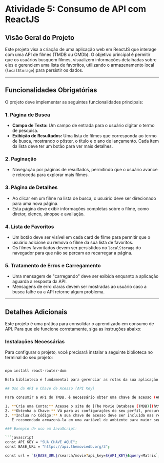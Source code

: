 # Atividade 5: Consumo de API com ReactJS

## Visão Geral do Projeto

Este projeto visa a criação de uma aplicação web em ReactJS que interage com uma API de filmes (TMDB ou OMDb). O objetivo principal é permitir que os usuários busquem filmes, visualizem informações detalhadas sobre eles e gerenciem uma lista de favoritos, utilizando o armazenamento local (`localStorage`) para persistir os dados.

---

## Funcionalidades Obrigatórias

O projeto deve implementar as seguintes funcionalidades principais:

### 1. Página de Busca
- **Campo de Texto:** Um campo de entrada para o usuário digitar o termo de pesquisa.  
- **Exibição de Resultados:** Uma lista de filmes que corresponda ao termo de busca, mostrando o pôster, o título e o ano de lançamento. Cada item da lista deve ter um botão para ver mais detalhes.

### 2. Paginação
- Navegação por páginas de resultados, permitindo que o usuário avance e retroceda para explorar mais filmes.

### 3. Página de Detalhes
- Ao clicar em um filme na lista de busca, o usuário deve ser direcionado para uma nova página.  
- Esta página deve exibir informações completas sobre o filme, como diretor, elenco, sinopse e avaliação.

### 4. Lista de Favoritos
- Um botão deve ser visível em cada card de filme para permitir que o usuário adicione ou remova o filme da sua lista de favoritos.  
- Os filmes favoritados devem ser persistidos no `localStorage` do navegador para que não se percam ao recarregar a página.

### 5. Tratamento de Erros e Carregamento
- Uma mensagem de "carregando" deve ser exibida enquanto a aplicação aguarda a resposta da API.  
- Mensagens de erro claras devem ser mostradas ao usuário caso a busca falhe ou a API retorne algum problema.

---

## Detalhes Adicionais

Este projeto é uma prática para consolidar o aprendizado em consumo de API. Para que ele funcione corretamente, siga as instruções abaixo:

### Instalações Necessárias

Para configurar o projeto, você precisará instalar a seguinte biblioteca no terminal do seu projeto:

```bash

npm install react-router-dom

Esta biblioteca é fundamental para gerenciar as rotas da sua aplicação (por exemplo, ir da página de busca para a de detalhes).

## Uso da API e Chave de Acesso (API Key)

Para consumir a API do TMDB, é necessário obter uma chave de acesso (API Key).

1. **Crie uma Conta:** Acesse o site do [The Movie Database (TMDB)](https://www.themoviedb.org/) e crie uma conta.
2. **Obtenha a Chave:** Vá para as configurações do seu perfil, procure a seção de "API" e solicite uma chave.
3. **Inclua no Código:** A sua chave de acesso deve ser incluída nas requisições para a API. Geralmente, ela é adicionada como um parâmetro de consulta na URL.  
   É recomendado armazená-la em uma variável de ambiente para maior segurança.

### Exemplo de uso em JavaScript:

```javascript
const API_KEY = "SUA_CHAVE_AQUI";
const BASE_URL = "https://api.themoviedb.org/3";

const url = `${BASE_URL}/search/movie?api_key=${API_KEY}&query=Matrix`;

